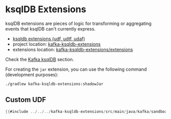 # ksqlDB Extensions

ksqlDB extensions are pieces of logic for transforming or aggregating events that ksqlDB can't currently express.

- [ksqldb extensions (udf, udtf, udaf)](https://docs.ksqldb.io/en/latest/how-to-guides/create-a-user-defined-function)
- project location: [kafka-ksqldb-extensions](https://github.com/sauljabin/kafka-sandbox/tree/main/kafka-ksqldb-extensions)
- extensions location: [kafka-ksqldb-extensions/extensions](https://github.com/sauljabin/kafka-sandbox/tree/main/kafka-ksqldb-extensions/extensions)

Check the [Kafka ksqlDB](#kafka-ksqldb) section.

For creating the `jar` extension, you can use the following command (development purposes):

```bash
./gradlew kafka-ksqldb-extensions:shadowJar
```

## Custom UDF

```java
{{#include ../../../kafka-ksqldb-extensions/src/main/java/kafka/sandbox/ksqldb/TaxesUdf.java}}
```